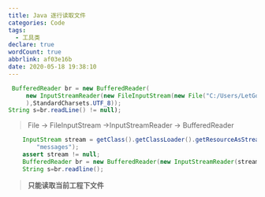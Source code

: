 ```yaml
---
title: Java 逐行读取文件
categories: Code
tags:
  - 工具类
declare: true
wordCount: true
abbrlink: af03e16b
date: 2020-05-18 19:38:10
---
```




```java
 BufferedReader br = new BufferedReader(
     new InputStreamReader(new FileInputStream(new File("C:/Users/LetGo/Desktop/messages")
     ),StandardCharsets.UTF_8));
String s=br.readLine() != null);
```
> File -> FileInputStream ->InputStreamReader -> BufferedReader

```java
    InputStream stream = getClass().getClassLoader().getResourceAsStream(
        "messages");
    assert stream != null;
    BufferedReader br = new BufferedReader(new InputStreamReader(stream, StandardCharsets.UTF_8));
    String s=br.readline();
```
> **只能读取当前工程下文件**
